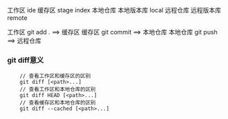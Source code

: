 工作区 ide
缓存区 stage index
本地仓库 本地版本库 local
远程仓库 远程版本库 remote

工作区 git add . ==> 缓存区
缓存区 git commit ==> 本地仓库
本地仓库 git push ==> 远程仓库

### git diff意义
``` shell
    // 查看工作区和缓存区的区别
    git diff [<path>...]
    // 查看工作区和本地仓库的区别
    git diff HEAD [<path>...]
    // 查看缓存区和本地仓库的区别
    git diff --cached [<path>...]
```